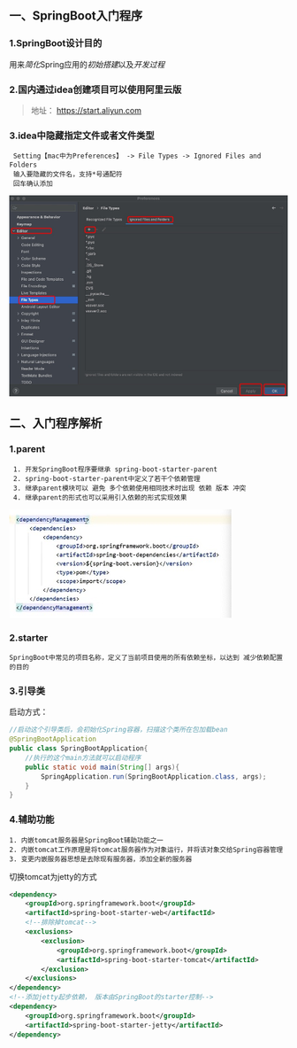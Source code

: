 
## 一、SpringBoot入门程序

### 1.SpringBoot设计目的
  用来*简化*Spring应用的*初始搭建*以及*开发过程*

### 2.国内通过idea创建项目可以使用阿里云版
> 地址： https://start.aliyun.com

### 3.idea中隐藏指定文件或者文件类型
```
 Setting【mac中为Preferences】 -> File Types -> Ignored Files and Folders 
 输入要隐藏的文件名，支持*号通配符
 回车确认添加
```
![idea隐藏文件](../../assets/img/springboot-hm/idea隐藏文件.jpg)


## 二、入门程序解析

### 1.parent
```
 1. 开发SpringBoot程序要继承 spring-boot-starter-parent
 2. spring-boot-starter-parent中定义了若干个依赖管理
 3. 继承parent模块可以 避免 多个依赖使用相同技术时出现 依赖 版本 冲突
 4. 继承parent的形式也可以采用引入依赖的形式实现效果
```
![引入依赖dependencies](../../assets/img/springboot-hm/引入依赖dependencies.jpg)

### 2.starter
```
SpringBoot中常见的项目名称，定义了当前项目使用的所有依赖坐标，以达到 减少依赖配置 的目的
```

### 3.引导类
启动方式：
```java
//启动这个引导类后，会初始化Spring容器，扫描这个类所在包加载bean
@SpringBootApplication
public class SpringBootApplication{
    //执行的这个main方法就可以启动程序
    public static void main(String[] args){
        SpringApplication.run(SpringBootApplication.class, args);
    }
}

```

### 4.辅助功能
```
1. 内嵌tomcat服务器是SpringBoot辅助功能之一
2. 内嵌tomcat工作原理是将tomcat服务器作为对象运行，并将该对象交给Spring容器管理
3. 变更内嵌服务器思想是去除现有服务器，添加全新的服务器
```

切换tomcat为jetty的方式
```xml
<dependency>
    <groupId>org.springframework.boot</groupId>
    <artifactId>spring-boot-starter-web</artifactId>
    <!--排除掉tomcat-->
    <exclusions>
        <exclusion>
            <groupId>org.springframework.boot</groupId>
            <artifactId>spring-boot-starter-tomcat</artifactId>
        </exclusion>
    </exclusions>
</dependency>
<!--添加jetty起步依赖， 版本由SpringBoot的starter控制-->
<dependency>
    <groupId>org.springframework.boot</groupId>
    <artifactId>spring-boot-starter-jetty</artifactId>
</dependency>


```





  